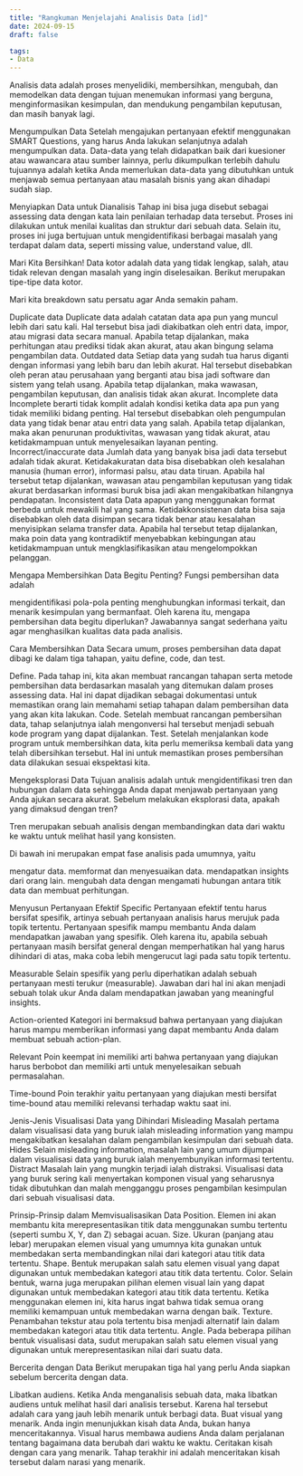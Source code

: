 ```yaml
---
title: "Rangkuman Menjelajahi Analisis Data [id]"
date: 2024-09-15
draft: false

tags:
- Data
---
```




Analisis data adalah proses menyelidiki, membersihkan, mengubah, dan memodelkan data dengan tujuan menemukan informasi yang berguna, menginformasikan kesimpulan, dan mendukung pengambilan keputusan, dan masih banyak lagi.



Mengumpulkan Data
Setelah mengajukan pertanyaan efektif menggunakan SMART Questions, yang harus Anda lakukan selanjutnya adalah mengumpulkan data. Data-data yang telah didapatkan baik dari kuesioner atau wawancara atau sumber lainnya, perlu dikumpulkan terlebih dahulu tujuannya adalah ketika Anda memerlukan data-data yang dibutuhkan untuk menjawab semua pertanyaan atau masalah bisnis yang akan dihadapi sudah siap.

Menyiapkan Data untuk Dianalisis
Tahap ini bisa juga disebut sebagai assessing data dengan kata lain penilaian terhadap data tersebut. Proses ini dilakukan untuk menilai kualitas dan struktur dari sebuah data. Selain itu, proses ini juga bertujuan untuk mengidentifikasi berbagai masalah yang terdapat dalam data, seperti missing value, understand value, dll.

Mari Kita Bersihkan!
Data kotor adalah data yang tidak lengkap, salah, atau tidak relevan dengan masalah yang ingin diselesaikan. Berikut merupakan tipe-tipe data kotor.

Mari kita breakdown satu persatu agar Anda semakin paham.

Duplicate data
Duplicate data adalah catatan data apa pun yang muncul lebih dari satu kali. Hal tersebut bisa jadi diakibatkan oleh entri data, impor, atau migrasi data secara manual. Apabila tetap dijalankan, maka perhitungan atau prediksi tidak akan akurat, atau akan bingung selama pengambilan data.
Outdated data
Setiap data yang sudah tua harus diganti dengan informasi yang lebih baru dan lebih akurat. Hal tersebut disebabkan oleh peran atau perusahaan yang berganti atau bisa jadi software dan sistem yang telah usang. Apabila tetap dijalankan, maka wawasan, pengambilan keputusan, dan analisis tidak akan akurat.
Incomplete data
Incomplete berarti tidak komplit adalah kondisi ketika data apa pun yang tidak memiliki bidang penting. Hal tersebut disebabkan oleh pengumpulan data yang tidak benar atau entri data yang salah. Apabila tetap dijalankan, maka akan penurunan produktivitas, wawasan yang tidak akurat, atau ketidakmampuan untuk menyelesaikan layanan penting.
Incorrect/inaccurate data
Jumlah data yang banyak bisa jadi data tersebut adalah tidak akurat. Ketidakakuratan data bisa disebabkan oleh kesalahan manusia (human error), informasi palsu, atau data tiruan. Apabila hal tersebut tetap dijalankan, wawasan atau pengambilan keputusan yang tidak akurat berdasarkan informasi buruk bisa jadi akan mengakibatkan hilangnya pendapatan.
Inconsistent data
Data apapun yang menggunakan format berbeda untuk mewakili hal yang sama. Ketidakkonsistenan data bisa saja disebabkan oleh data disimpan secara tidak benar atau kesalahan menyisipkan selama transfer data. Apabila hal tersebut tetap dijalankan, maka poin data yang kontradiktif menyebabkan kebingungan atau ketidakmampuan untuk mengklasifikasikan atau mengelompokkan pelanggan.


Mengapa Membersihkan Data Begitu Penting?
Fungsi pembersihan data adalah

mengidentifikasi pola-pola penting
menghubungkan informasi terkait, dan
menarik kesimpulan yang bermanfaat.
Oleh karena itu, mengapa pembersihan data begitu diperlukan? Jawabannya sangat sederhana yaitu agar menghasilkan kualitas data pada analisis.



Cara Membersihkan Data
Secara umum, proses pembersihan data dapat dibagi ke dalam tiga tahapan, yaitu define, code, dan test.

Define. Pada tahap ini, kita akan membuat rancangan tahapan serta metode pembersihan data berdasarkan masalah yang ditemukan dalam proses assessing data. Hal ini dapat dijadikan sebagai dokumentasi untuk memastikan orang lain memahami setiap tahapan dalam pembersihan data yang akan kita lakukan.
Code. Setelah membuat rancangan pembersihan data, tahap selanjutnya ialah mengonversi hal tersebut menjadi sebuah kode program yang dapat dijalankan.
Test. Setelah menjalankan kode program untuk membersihkan data, kita perlu memeriksa kembali data yang telah dibersihkan tersebut. Hal ini untuk memastikan proses pembersihan data dilakukan sesuai ekspektasi kita.


Mengeksplorasi Data
Tujuan analisis adalah untuk mengidentifikasi tren dan hubungan dalam data sehingga Anda dapat menjawab pertanyaan yang Anda ajukan secara akurat. Sebelum melakukan eksplorasi data, apakah yang dimaksud dengan tren?

Tren merupakan sebuah analisis dengan membandingkan data dari waktu ke waktu untuk melihat hasil yang konsisten.

Di bawah ini merupakan empat fase analisis pada umumnya, yaitu

mengatur data.
memformat dan menyesuaikan data.
mendapatkan insights dari orang lain.
mengubah data dengan mengamati hubungan antara titik data dan membuat perhitungan.


Menyusun Pertanyaan Efektif
Specific
Pertanyaan efektif tentu harus bersifat spesifik, artinya sebuah pertanyaan analisis harus merujuk pada topik tertentu. Pertanyaan spesifik mampu membantu Anda dalam mendapatkan jawaban yang spesifik. Oleh karena itu, apabila sebuah pertanyaan masih bersifat general dengan memperhatikan hal yang harus dihindari di atas, maka coba lebih mengerucut lagi pada satu topik tertentu.

Measurable
Selain spesifik yang perlu diperhatikan adalah sebuah pertanyaan mesti terukur (measurable). Jawaban dari hal ini akan menjadi sebuah tolak ukur Anda dalam mendapatkan jawaban yang meaningful insights. 

Action-oriented
Kategori ini bermaksud bahwa pertanyaan yang diajukan harus mampu memberikan informasi yang dapat membantu Anda dalam membuat sebuah action-plan.

Relevant
Poin keempat ini memiliki arti bahwa pertanyaan yang diajukan harus berbobot dan memiliki arti untuk menyelesaikan sebuah permasalahan.

Time-bound
Poin terakhir yaitu pertanyaan yang diajukan mesti bersifat time-bound atau memiliki relevansi terhadap waktu saat ini.


Jenis-Jenis Visualisasi Data yang Dihindari
Misleading
Masalah pertama dalam visualisasi data yang buruk ialah misleading information yang mampu mengakibatkan kesalahan dalam pengambilan kesimpulan dari sebuah data.
Hides
Selain misleading information, masalah lain yang umum dijumpai dalam visualisasi data yang buruk ialah menyembunyikan informasi tertentu.
Distract
Masalah lain yang mungkin terjadi ialah distraksi. Visualisasi data yang buruk sering kali menyertakan komponen visual yang seharusnya tidak dibutuhkan dan malah mengganggu proses pengambilan kesimpulan dari sebuah visualisasi data.


Prinsip-Prinsip dalam Memvisualisasikan Data
Position. Elemen ini akan membantu kita merepresentasikan titik data menggunakan sumbu tertentu (seperti sumbu X, Y, dan Z) sebagai acuan.
Size. Ukuran (panjang atau lebar) merupakan elemen visual yang umumnya kita gunakan untuk membedakan serta membandingkan nilai dari kategori atau titik data tertentu.
Shape. Bentuk merupakan salah satu elemen visual yang dapat digunakan untuk membedakan kategori atau titik data tertentu.
Color. Selain bentuk, warna juga merupakan pilihan elemen visual lain yang dapat digunakan untuk membedakan kategori atau titik data tertentu. Ketika menggunakan elemen ini, kita harus ingat bahwa tidak semua orang memiliki kemampuan untuk membedakan warna dengan baik.
Texture. Penambahan tekstur atau pola tertentu bisa menjadi alternatif lain dalam membedakan kategori atau titik data tertentu.
Angle. Pada beberapa pilihan bentuk visualisasi data, sudut merupakan salah satu elemen visual yang digunakan untuk merepresentasikan nilai dari suatu data.


Bercerita dengan Data
Berikut merupakan tiga hal yang perlu Anda siapkan sebelum bercerita dengan data.

Libatkan audiens. Ketika Anda menganalisis sebuah data, maka libatkan audiens untuk melihat hasil dari analisis tersebut. Karena hal tersebut adalah cara yang jauh lebih menarik untuk berbagi data.
Buat visual yang menarik. Anda ingin menunjukkan kisah data Anda, bukan hanya menceritakannya. Visual harus membawa audiens Anda dalam perjalanan tentang bagaimana data berubah dari waktu ke waktu.
Ceritakan kisah dengan cara yang menarik. Tahap terakhir ini adalah menceritakan kisah tersebut dalam narasi yang menarik. 
